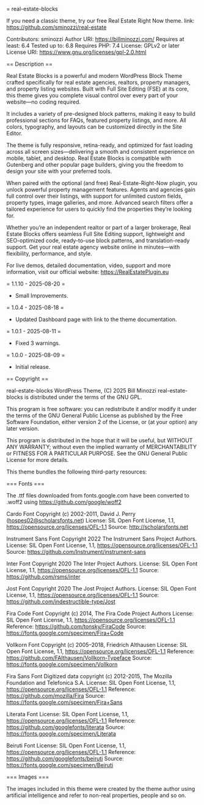 = real-estate-blocks 

If you need a classic theme, try our free Real Estate Right Now theme. link: https://github.com/sminozzi/real-estate

Contributors: sminozzi
Author URI: https://billminozzi.com/
Requires at least: 6.4
Tested up to: 6.8
Requires PHP: 7.4
License: GPLv2 or later
License URI: https://www.gnu.org/licenses/gpl-2.0.html

== Description ==

Real Estate Blocks is a powerful and modern WordPress Block Theme crafted specifically for real estate agencies, realtors, property managers, and property listing websites. Built with Full Site Editing (FSE) at its core, this theme gives you complete visual control over every part of your website—no coding required.

It includes a variety of pre-designed block patterns, making it easy to build professional sections for FAQs, featured property listings, and more. All colors, typography, and layouts can be customized directly in the Site Editor.

The theme is fully responsive, retina-ready, and optimized for fast loading across all screen sizes—delivering a smooth and consistent experience on mobile, tablet, and desktop. Real Estate Blocks is compatible with Gutenberg and other popular page builders, giving you the freedom to design your site with your preferred tools.

When paired with the optional (and free) Real-Estate-Right-Now plugin, you unlock powerful property management features. Agents and agencies gain full control over their listings, with support for unlimited custom fields, property types, image galleries, and more. Advanced search filters offer a tailored experience for users to quickly find the properties they’re looking for.

Whether you’re an independent realtor or part of a larger brokerage, Real Estate Blocks offers seamless Full Site Editing support, lightweight and SEO-optimized code, ready-to-use block patterns, and translation-ready support. Get your real estate agency website online in minutes—with flexibility, performance, and style.

For live demos, detailed documentation, video, support and more information, visit our official website: https://RealEstatePlugin.eu

= 1.1.10 - 2025-08-20 =
* Small Improvements.

= 1.0.4 - 2025-08-18 =
* Updated Dashboard page with link to the theme documentation.

= 1.0.1 - 2025-08-11 =
* Fixed 3 warnings.

= 1.0.0 - 2025-08-09 =
* Initial release.


== Copyright ==

real-estate-blocks WordPress Theme, (C) 2025 Bill Minozzi
real-estate-blocks is distributed under the terms of the GNU GPL.

This program is free software: you can redistribute it and/or modify
it under the terms of the GNU General Public License as published by
the Free Software Foundation, either version 2 of the License, or
(at your option) any later version.

This program is distributed in the hope that it will be useful,
but WITHOUT ANY WARRANTY; without even the implied warranty of
MERCHANTABILITY or FITNESS FOR A PARTICULAR PURPOSE. See the
GNU General Public License for more details.

This theme bundles the following third-party resources:

=== Fonts ===

The .ttf files downloaded from fonts.google.com have been converted to .woff2 using
https://github.com/google/woff2

Cardo Font
Copyright (c) 2002-2011, David J. Perry (hospes02@scholarsfonts.net)
License: SIL Open Font License, 1.1, https://opensource.org/licenses/OFL-1.1
Source: http://scholarsfonts.net

Instrument Sans Font
Copyright 2022 The Instrument Sans Project Authors.
License: SIL Open Font License, 1.1, https://opensource.org/licenses/OFL-1.1
Source: https://github.com/Instrument/instrument-sans

Inter Font
Copyright 2020 The Inter Project Authors.
License: SIL Open Font License, 1.1, https://opensource.org/licenses/OFL-1.1
Source: https://github.com/rsms/inter

Jost Font
Copyright 2020 The Jost Project Authors.
License: SIL Open Font License, 1.1, https://opensource.org/licenses/OFL-1.1
Source: https://github.com/indestructible-type/Jost

Fira Code Font
Copyright (c) 2014, The Fira Code Project Authors
License: SIL Open Font License, 1.1, https://opensource.org/licenses/OFL-1.1
Reference: https://github.com/tonsky/FiraCode
Source: https://fonts.google.com/specimen/Fira+Code

Vollkorn Font
Copyright (c) 2005–2018, Friedrich Althausen
License: SIL Open Font License, 1.1, https://opensource.org/licenses/OFL-1.1
Reference: https://github.com/FAlthausen/Vollkorn-Typeface
Source: https://fonts.google.com/specimen/Vollkorn

Fira Sans Font
Digitized data copyright (c) 2012-2015, The Mozilla Foundation and Telefonica S.A.
License: SIL Open Font License, 1.1, https://opensource.org/licenses/OFL-1.1
Reference: https://github.com/mozilla/Fira
Source: https://fonts.google.com/specimen/Fira+Sans

Literata Font
License: SIL Open Font License, 1.1, https://opensource.org/licenses/OFL-1.1
Reference: https://github.com/googlefonts/literata
Source: https://fonts.google.com/specimen/Literata

Beiruti Font
License: SIL Open Font License, 1.1, https://opensource.org/licenses/OFL-1.1
Reference: https://github.com/googlefonts/beiruti
Source: https://fonts.google.com/specimen/Beiruti

=== Images ===

The images included in this theme were created by the theme author using artificial intelligence and refer to non-real properties, people and so on.
